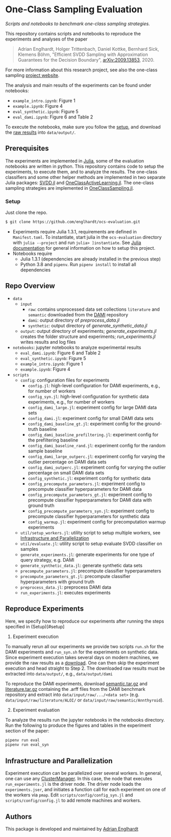 # One-Class Sampling Evaluation
_Scripts and notebooks to benchmark one-class sampling strategies._

This repository contains scripts and notebooks to reproduce the experiments and analyses of the paper

> Adrian Englhardt, Holger Trittenbach, Daniel Kottke, Bernhard Sick, Klemens Böhm, "Efficient SVDD Sampling with Approximation Guarantees for the Decision Boundary", [arXiv:2009.13853](https://arxiv.org/abs/2009.13853), 2020.


For more information about this research project, see also the one-class sampling [project website](https://www.ipd.kit.edu/ocs/).

The analysis and main results of the experiments can be found under notebooks:

* `example_intro.ipynb`: Figure 1
* `example.ipynb`: Figure 4
* `eval_synthetic.ipynb`: Figure 5
* `eval_dami.ipynb`: Figure 6 and Table 2

To execute the notebooks, make sure you follow the [setup](#setup), and download the [raw results](https://www.ipd.kit.edu/ocs/output.zip) into `data/output/`.

## Prerequisites

The experiments are implemented in [Julia](https://julialang.org/), some of the evaluation notebooks are written in python.
This repository contains code to setup the experiments, to execute them, and to analyze the results.
The one-class classifiers and some other helper methods are implemented in two separate Julia packages: [SVDD.jl](https://github.com/englhardt/SVDD.jl) and [OneClassActiveLearning.jl](https://github.com/englhardt/OneClassActiveLearning.jl).
The one-class sampling strategies are implemented in [OneClassSampling.jl](https://github.com/englhardt/OneClassSampling.jl).

### Setup

Just clone the repo.
```bash
$ git clone https://github.com/englhardt/ocs-evaluation.git
```
* Experiments require Julia 1.3.1, requirements are defined in `Manifest.toml`. To instantiate, start julia in the `ocs-evaluation` directory with `julia --project` and run `julia> ]instantiate`. See [Julia documentation](https://docs.julialang.org/en/v1.3/stdlib/Pkg/#Using-someone-else's-project-1) for general information on how to setup this project.
* Notebooks require
  * Julia 1.3.1 (dependencies are already installed in the previous step)
  * Python 3.8 and `pipenv`. Run `pipenv install` to install all dependencies

## Repo Overview

* `data`
  * `input`
    * `raw`: contains unprocessed data set collections `literature` and `semantic` downloaded from the [DAMI](http://www.dbs.ifi.lmu.de/research/outlier-evaluation/DAMI/) repository
    * `dami`: output directory of _preprocess_data.jl_
    * `synthetic`: output directory of _generate_synthetic_data.jl_
  * `output`: output directory of experiments; _generate_experiments.jl_ creates the folder structure and experiments; _run_experiments.jl_ writes results and log files
* `notebooks`: jupyter notebooks to analyze experimental results
  * `eval_dami.ipynb`: Figure 6 and Table 2
  * `eval_synthetic.ipynb`: Figure 5
  * `example_intro.ipynb`: Figure 1
  * `example.ipynb`: Figure 4
* `scripts`
  * `config`: configuration files for experiments
    * `config.jl`: high-level configuration for DAMI experiments, e.g., for number of workers
    * `config_syn.jl`: high-level configuration for synthetic data experiments, e.g., for number of workers
    * `config_dami_large.jl`: experiment config for large DAMI data sets
    * `config_dami.jl`: experiment config for small DAMI data sets
    * `config_dami_baseline_gt.jl`: experiment config for the ground-truth baseline
    * `config_dami_baseline_prefiltering.jl`: experiment config for the prefiltering baseline
    * `config_dami_baseline_rand.jl`: experiment config for the random sample baseline
    * `config_dami_large_outperc.jl`: experiment config for varying the outlier percentage on DAMI data sets
    * `config_dami_outperc.jl`: experiment config for varying the outlier percentage on small DAMI data sets
    * `config_synthetic.jl`: experiment config for synthetic data
    * `config_precompute_parameters.jl`: experiment config to precompute classifier hyperparameters for DAMI data
    * `config_precompute_parameters_gt.jl`: experiment config to precompute classifier hyperparameters for DAMI data with ground truth
    * `config_precompute_parameters_syn.jl`: experiment config to precompute classifier hyperparameters for synthetic data
    * `config_warmup.jl`: experiment config for precomputation warmup experiments
  * `util/setup_workers.jl`: utility script to setup multiple workers, see [Infrastructure and Parallelization](#infrastructure-and-parallelization)
  * `util/evaluate.jl`: utility script to setup evaluate SVDD classifier on samples
  * `generate_experiments.jl`: generate experiments for one type of query strategy, e.g. DAMI
  * `generate_synthetic_data.jl`: generate synthetic data sets
  * `precompute_parameters.jl`: precompute classifier hyperparameters
  * `precompute_parameters_gt.jl`: precompute classifier hyperparameters with ground truth
  * `preprocess_data.jl`: preprocess DAMI data
  * `run_experiments.jl`: executes experiments

## Reproduce Experiments

Here, we specify how to reproduce our experiments after running the steps specified in (Setup)[#setup]

1. Experiment execution

To manually rerun all our experiments we provide two scripts `run.sh` for the DAMI experiments and `run_syn.sh` for the experiments on synthetic data. Since experiment execution takes several days on modern machines, we provide the raw results as a [download](https://www.ipd.kit.edu/ocs/output.zip). One can then skip the experiment execution and head straight to Step 2. The downloaded raw results must be extracted into `data/output/`, e.g., `data/output/dami`

To reproduce the DAMI experiments, download [semantic.tar.gz](http://www.dbs.ifi.lmu.de/research/outlier-evaluation/input/semantic.tar.gz) and [literature.tar.gz](http://www.dbs.ifi.lmu.de/research/outlier-evaluation/input/literature.tar.gz) containing the .arff files from the DAMI benchmark repository and extract into `data/input/raw/.../<data set>` (e.g. `data/input/raw/literature/ALOI/` or `data/input/raw/semantic/Annthyroid`).

2. Experiment evaluation

To analyze the results run the jupyter notebooks in the notebooks directory. Run the following to produce the figures and tables in the experiment section of the paper:

```bash
pipenv run eval
pipenv run eval_syn
```

## Infrastructure and Parallelization

Experiment execution can be parallelized over several workers. In general, one can use any [ClusterManager](https://github.com/JuliaParallel/ClusterManagers.jl). In this case, the node that executes `run_experiments.jl` is the driver node. The driver node loads the `experiments.jser`, and initiates a function call for each experiment on one of the workers via `pmap`. Edit `scripts/config/config_syn.jl` and `scripts/config/config.jl` to add remote machines and workers.

## Authors
This package is developed and maintained by [Adrian Englhardt](https://github.com/englhardt/)
